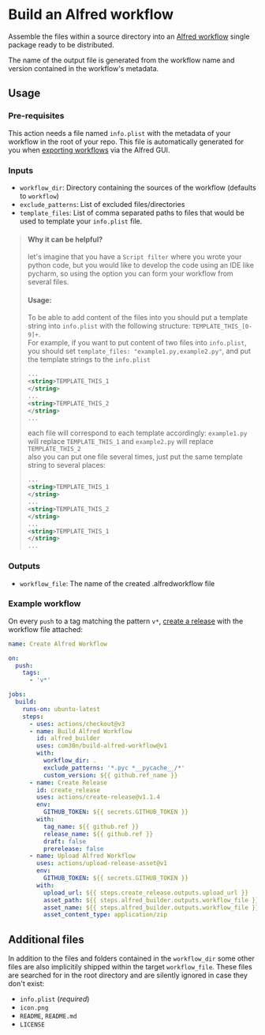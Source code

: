 # Build an Alfred workflow
Assemble the files within a source directory into an [Alfred workflow](https://www.alfredapp.com/workflows/) single package ready to be distributed.

The name of the output file is generated from the workflow name and version contained in the workflow's metadata.

## Usage

### Pre-requisites

This action needs a file named `info.plist` with the metadata of your workflow in the root of your repo. This file is automatically generated for you when [exporting workflows](https://www.alfredapp.com/help/workflows/advanced/sharing-workflows/) via the Alfred GUI.

### Inputs

* `workflow_dir`: Directory containing the sources of the workflow (defaults to `workflow`)
* `exclude_patterns`: List of excluded files/directories
* `template_files`: List of comma separated paths to files that would be used to template your `info.plist` file.
> #### Why it can be helpful?
> let's imagine that you have a `Script filter` where you wrote your python code,
> but you would like to develop the code using an IDE like pycharm, so using the option you can form your workflow from several files.
> 
> #### Usage:
>  To be able to add content of the files into you should put a template string into `info.plist` with the following structure:
   `TEMPLATE_THIS_[0-9]+`.  
   For example, if you want to put content of two files into `info.plist`, you should set 
   `template_files: "example1.py,example2.py"`, and put the template strings to the `info.plist` 
> ```xml
> ...
> <string>TEMPLATE_THIS_1
> </string>
> ...
> <string>TEMPLATE_THIS_2
> </string>
> ...
> ```
> each file will correspond to each template accordingly: `example1.py` will replace `TEMPLATE_THIS_1` and  `example2.py` will replace `TEMPLATE_THIS_2`  
> also you can put one file several times, just put the same template string to several places:
> ```xml
> ...
> <string>TEMPLATE_THIS_1
> </string>
> ...
> <string>TEMPLATE_THIS_2
> </string>
> ...
> <string>TEMPLATE_THIS_1
> </string>
> ...
> ```
> 

### Outputs

* `workflow_file`: The name of the created .alfredworkflow file

### Example workflow

On every `push` to a tag matching the pattern `v*`, [create a release](https://github.com/marketplace/actions/gh-release) with the workflow file attached:
```yaml
name: Create Alfred Workflow

on:
  push:
    tags:
      - 'v*'

jobs:
  build:
    runs-on: ubuntu-latest
    steps:
      - uses: actions/checkout@v3
      - name: Build Alfred Workflow
        id: alfred_builder
        uses: com30n/build-alfred-workflow@v1
        with:
          workflow_dir: .
          exclude_patterns: '*.pyc *__pycache__/*'
          custom_version: ${{ github.ref_name }}
      - name: Create Release
        id: create_release
        uses: actions/create-release@v1.1.4
        env:
          GITHUB_TOKEN: ${{ secrets.GITHUB_TOKEN }}
        with:
          tag_name: ${{ github.ref }}
          release_name: ${{ github.ref }}
          draft: false
          prerelease: false
      - name: Upload Alfred Workflow
        uses: actions/upload-release-asset@v1
        env:
          GITHUB_TOKEN: ${{ secrets.GITHUB_TOKEN }}
        with:
          upload_url: ${{ steps.create_release.outputs.upload_url }}
          asset_path: ${{ steps.alfred_builder.outputs.workflow_file }}
          asset_name: ${{ steps.alfred_builder.outputs.workflow_file }}
          asset_content_type: application/zip
```

## Additional files

In addition to the files and folders contained in the `workflow_dir` some other files are also implicitily shipped within the target `workflow_file`. These files are searched for in the root directory and are silently ignored in case they don't exist:

* `info.plist` (*required*)
* `icon.png`
* `README`, `README.md`
* `LICENSE`
